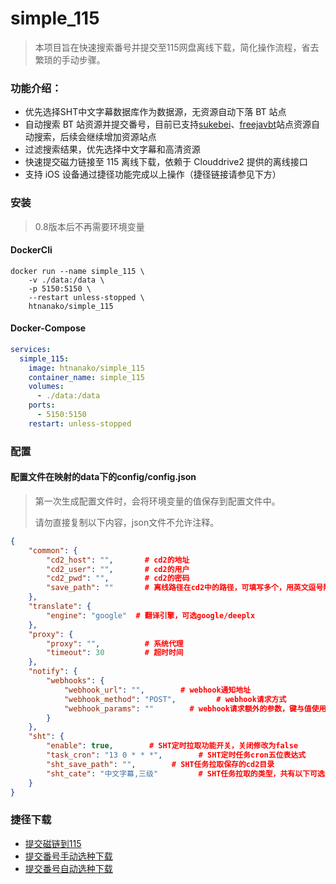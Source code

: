 # simple_115

> 本项目旨在快速搜索番号并提交至115网盘离线下载，简化操作流程，省去繁琐的手动步骤。

### 功能介绍：
- 优先选择SHT中文字幕数据库作为数据源，无资源自动下落 BT 站点
- 自动搜索 BT 站资源并提交番号，目前已支持[sukebei](https://sukebei.nyaa.si/)、[freejavbt](https://freejavbt.com)站点资源自动搜索，后续会继续增加资源站点
- 过滤搜索结果，优先选择中文字幕和高清资源
- 快速提交磁力链接至 115 离线下载，依赖于 Clouddrive2 提供的离线接口
- 支持 iOS 设备通过捷径功能完成以上操作（捷径链接请参见下方）


### 安装
> 0.8版本后不再需要环境变量
#### DockerCli
```shell
docker run --name simple_115 \
    -v ./data:/data \
    -p 5150:5150 \
    --restart unless-stopped \
    htnanako/simple_115
```

#### Docker-Compose
```yaml
services:
  simple_115:
    image: htnanako/simple_115
    container_name: simple_115
    volumes:
      - ./data:/data
    ports:
      - 5150:5150
    restart: unless-stopped
```

### 配置
#### 配置文件在映射的data下的config/config.json
> 第一次生成配置文件时，会将环境变量的值保存到配置文件中。
> 
> 请勿直接复制以下内容，json文件不允许注释。
```json
{
    "common": {
        "cd2_host": "",       # cd2的地址
        "cd2_user": "",       # cd2的用户
        "cd2_pwd": "",        # cd2的密码
        "save_path": ""       # 离线路径在cd2中的路径，可填写多个，用英文逗号隔开
    },
    "translate": {
        "engine": "google"  # 翻译引擎，可选google/deeplx
    },
    "proxy": {
        "proxy": "",          # 系统代理
        "timeout": 30         # 超时时间
    },
    "notify": {
        "webhooks": {
            "webhook_url": "",        # webhook通知地址
            "webhook_method": "POST",         # webhook请求方式
            "webhook_params": ""        # webhook请求额外的参数，键与值使用冒号(:)隔开，多组参数间使用英文逗号(,)隔开
        }
    },
    "sht": {
        "enable": true,        # SHT定时拉取功能开关，关闭修改为false
        "task_cron": "13 0 * * *",        # SHT定时任务cron五位表达式
        "sht_save_path": "",        # SHT任务拉取保存的cd2目录
        "sht_cate": "中文字幕,三级"         # SHT任务拉取的类型，共有以下可选，使用英文逗号(,)隔开。国产,动漫,三级,中文字幕,无码,亚洲有码,欧美无码,VR视频,亚洲无码,4K。
    }
}
```

### 捷径下载
- [提交磁链到115](https://www.icloud.com/shortcuts/7ef65b68d71648478b635554ed842e5b)
- [提交番号手动选种下载](https://www.icloud.com/shortcuts/66778e0dd731463c9fe1b40ff9305c52)
- [提交番号自动选种下载](https://www.icloud.com/shortcuts/e669f01a931e4a52856b6e93bf770657)
